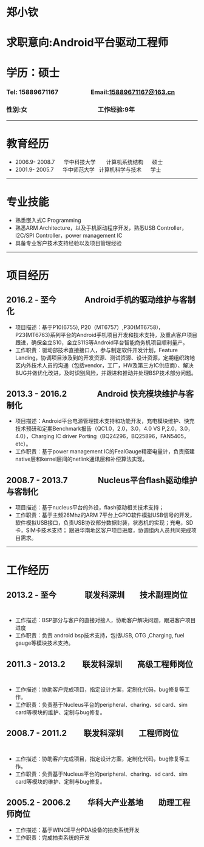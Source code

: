 # 郑小钦

# 求职意向:Android平台驱动工程师
# 学历：硕士
 
### Tel: 15889671167  &nbsp;  &nbsp;&nbsp;&nbsp;&nbsp;&nbsp;&nbsp;&nbsp;&nbsp;&nbsp;&nbsp;&nbsp;&nbsp; &nbsp;&nbsp;&nbsp;&nbsp;&nbsp;&nbsp;Email:15889671167@163.cn &nbsp;   
### 性别:女 &nbsp;&nbsp;&nbsp;&nbsp;&nbsp;&nbsp;&nbsp;&nbsp;&nbsp; &nbsp;&nbsp;&nbsp;&nbsp;&nbsp;&nbsp;&nbsp;&nbsp;&nbsp;&nbsp;&nbsp;&nbsp;&nbsp;&nbsp;&nbsp;&nbsp;&nbsp;&nbsp; &nbsp;&nbsp;&nbsp;&nbsp;&nbsp;&nbsp;&nbsp;&nbsp;&nbsp;&nbsp;&nbsp;&nbsp;&nbsp;&nbsp;&nbsp;&nbsp;&nbsp;&nbsp;工作经验:9年

---

# 教育经历
* 	2006.9- 2008.7&nbsp;&nbsp;&nbsp;&nbsp;&nbsp;&nbsp;华中科技大学  &nbsp;&nbsp;&nbsp;&nbsp;&nbsp;&nbsp;计算机系统结构&nbsp;&nbsp;&nbsp;&nbsp;  硕士
* 	2001.9- 2005.7&nbsp;&nbsp;&nbsp;&nbsp;&nbsp;&nbsp;华中师范大学  &nbsp;&nbsp;计算机科学与技术&nbsp;&nbsp;&nbsp;&nbsp;&nbsp; 学士            

---
# 专业技能

* 熟悉嵌入式C Programming
* 熟悉ARM Architecture，以及手机驱动程序开发，熟悉USB Controller，I2C/SPI Controller，power management IC
* 具备专业客户技术支持经验以及项目管理经验

---
# 项目经历

## 2016.2 - 至今       &nbsp;&nbsp;&nbsp;&nbsp;&nbsp;    Android手机的驱动维护与客制化                         
*	项目描述：基于P10(6755), P20（MT6757）,P30(MT6758)，P23(MT6763)系列平台的Android手机项目开发和技术支持，及重点客户项目跟进，确保金立S10，金立S11S等Android平台智能商务机项目顺利量产。
*	工作职责：驱动部技术直接接口人，参与制定软件开发计划，Feature Landing，协调项目涉及到的开发资源、测试资源、设计资源，定期组织跨地区内外技术人员的沟通（包括vendor，工厂，HW及第三方IC供应商）、解决BUG并做优化改进，及时识别风险，并跟进和推动并处理BSP技术部分问题。

## 2013.3 - 2016.2      &nbsp;&nbsp;&nbsp;        Android 快充模块维护与客制化
*	项目描述：Android平台电源管理技术支持和功能开发，充电模块维护、快充技术预研和定期Benchmark报告（QC1.0，2.0，3.0，4.0 VS P,2.0，3.0，4.0），Charging IC driver Porting（BQ24296，BQ25896，FAN5405， etc）。
*	工作职责：基于power management IC的FealGauge精密电量计，负责搭建native层和kernel层间的netlink通讯层和补偿算法实现。

## 2008.7 - 2013.7      &nbsp;&nbsp;&nbsp;        Nucleus平台flash驱动维护与客制化
*	项目描述：基于nucleus平台的外设，flash驱动相关技术支持；
*	工作职责：基于主频26Mhz的ARM 7平台上GPIO软件模拟USB信号的开发，软件模拟USB接口，负责USB协议部分数据封装，状态机的实现；充电，SD卡，SIM卡技术支持； 跟进华南地区客户项目进度，协调组内人员共同完成项目需求。

---

# 工作经历

## 2013.2 - 至今       &nbsp;&nbsp;&nbsp;&nbsp;&nbsp;    联发科深圳   &nbsp;&nbsp;&nbsp;  技术副理岗位                         
* 工作描述：BSP部分与客户的直接对接人，协助客户解决问题，跟进客户项目进度
*	工作职责：负责 android bsp技术支持，包括USB, OTG ,Charging, fuel gauge等模块技术支持。

## 2011.3 - 2013.2      &nbsp;&nbsp;&nbsp; 联发科深圳   &nbsp;&nbsp;&nbsp;  高级工程师岗位                         
* 工作描述：协助客户完成项目，指定设计方案，定制化代码，bug修复等工作。
*	工作职责：负责基于Nucleus平台的peripheral、charing、sd card、sim card等模块的维护、定制与bug修复。

## 2008.7 - 2011.2      &nbsp;&nbsp;&nbsp; 联发科深圳   &nbsp;&nbsp;&nbsp;  工程师岗位                         
* 工作描述：协助客户完成项目，指定设计方案，定制化代码，bug修复等工作。
*	工作职责：负责基于Nucleus平台的peripheral、charing、sd card、sim card等模块的维护、定制与bug修复。

## 2005.2 - 2006.2      &nbsp;&nbsp;&nbsp; 华科大产业基地   &nbsp;&nbsp;&nbsp;  助理工程师岗位                         
* 工作描述：基于WINCE平台PDA设备的拍卖系统开发
*	工作职责：完成拍卖系统的开发
